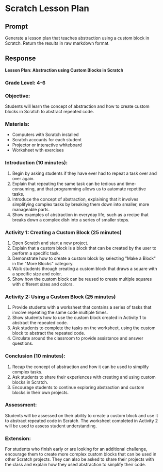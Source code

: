 # Scratch Lesson Plan

## Prompt
Generate a lesson plan that teaches abstraction using a custom block in Scratch.  Return the results in raw markdown format.

## Response

**Lesson Plan: Abstraction using Custom Blocks in Scratch**

### Grade Level: 4-6

### Objective:
Students will learn the concept of abstraction and how to create custom blocks in Scratch to abstract repeated code.

### Materials:
- Computers with Scratch installed
- Scratch accounts for each student
- Projector or interactive whiteboard
- Worksheet with exercises

### Introduction (10 minutes):
1. Begin by asking students if they have ever had to repeat a task over and over again.
2. Explain that repeating the same task can be tedious and time-consuming, and that programming allows us to automate repetitive tasks.
3. Introduce the concept of abstraction, explaining that it involves simplifying complex tasks by breaking them down into smaller, more manageable parts.
4. Show examples of abstraction in everyday life, such as a recipe that breaks down a complex dish into a series of smaller steps.

### Activity 1: Creating a Custom Block (25 minutes)
1. Open Scratch and start a new project.
2. Explain that a custom block is a block that can be created by the user to perform a specific task.
3. Demonstrate how to create a custom block by selecting "Make a Block" in the "More Blocks" category.
4. Walk students through creating a custom block that draws a square with a specific size and color.
5. Show how the custom block can be reused to create multiple squares with different sizes and colors.

### Activity 2: Using a Custom Block (25 minutes)
1. Provide students with a worksheet that contains a series of tasks that involve repeating the same code multiple times.
2. Show students how to use the custom block created in Activity 1 to abstract the repeated code.
3. Ask students to complete the tasks on the worksheet, using the custom block to abstract the repeated code.
4. Circulate around the classroom to provide assistance and answer questions.

### Conclusion (10 minutes):
1. Recap the concept of abstraction and how it can be used to simplify complex tasks.
2. Ask students to share their experiences with creating and using custom blocks in Scratch.
3. Encourage students to continue exploring abstraction and custom blocks in their own projects.

### Assessment:
Students will be assessed on their ability to create a custom block and use it to abstract repeated code in Scratch. The worksheet completed in Activity 2 will be used to assess student understanding.

### Extension:
For students who finish early or are looking for an additional challenge, encourage them to create more complex custom blocks that can be used in other Scratch projects. They can also be asked to share their projects with the class and explain how they used abstraction to simplify their code.
